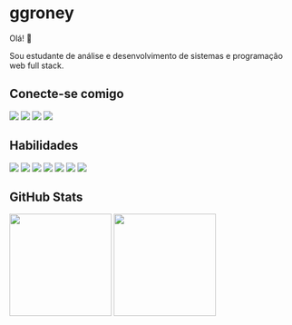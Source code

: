 # ggroney 

Olá! 🙂

Sou estudante de análise e desenvolvimento de sistemas e programação web full stack. 

## Conecte-se comigo 
<div>
  <a href="mailto:roneyggomes@gmail.com" target="_blank"><img src="https://img.shields.io/badge/Gmail-333333?style=for-the-badge&logo=gmail&logoColor=red" target="_blank"/></a>
  <a href="https://www.instagram.com/devtecinf" target="_blank"><img src="https://img.shields.io/badge/-Instagram-%23E4405F?style=for-the-badge&logo=instagram&logoColor=white" target="_blank"/></a>
  <a href="https://www.linkedin.com/in/ggroney" target="_blank"><img src="https://img.shields.io/badge/LinkedIn-0077B5?style=for-the-badge&logo=linkedin&logoColor=white" target="_blank"/></a>
  <a href="https://www.youtube.com/@devtecinftutorial" target="_blank"><img src="https://img.shields.io/badge/YouTube-FF0000?style=for-the-badge&logo=youtube&logoColor=white" target="_blank"/></a>
</div>

## Habilidades
<div>
  <img src="https://img.shields.io/badge/HTML5-000?style=for-the-badge&logo=html5"/>
  <img src="https://img.shields.io/badge/CSS3-000?style=for-the-badge&logo=css3&logoColor=264CE4"/>
  <img src="https://img.shields.io/badge/JavaScript-000?style=for-the-badge&logo=javascript"/>
  <img src="https://img.shields.io/badge/java-000.svg?style=for-the-badge&logo=openjdk&logoColor=yellow"/>
  <img src="https://img.shields.io/badge/node.js-000?style=for-the-badge&logo=node.js&logoColor=green"/>
  <img src="https://img.shields.io/badge/GitHub-000?style=for-the-badge&logo=github&logoColor=white"/>
  <img src="https://img.shields.io/badge/Vscode-000?style=for-the-badge&logo=visual-studio-code&logoColor=264CE4"/>
</div>

## GitHub Stats
<div>
  <img height="180em" src="https://github-readme-stats.vercel.app/api?username=ggroney&theme=transparent&bg_color=000&border_color=30A3DC&show_icons=true&icon_color=30A3DC&title_color=E94D5F&text_color=FFF"/>
  <img height="180em" src="https://github-readme-stats.vercel.app/api/top-langs/?username=ggroney&theme=transparent&bg_color=000&border_color=30A3DC&show_icons=true&icon_color=30A3DC&title_color=E94D5F&text_color=FFF"/>
</div>
